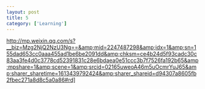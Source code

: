 ```yaml
---
layout: post
title: 5
category: ['Learning']
---
```


http://mp.weixin.qq.com/s?__biz=Mzg2NjQ2NzU3Ng==&amp;mid=2247487298&amp;idx=1&amp;sn=155dad653cc0aaa455ad1be6be2091dd&amp;chksm=ce4b24d5f93cadc30c83aa3fe4d0c3778cd52391831c28e6bdaea0e51ccc3b7f7526fa192b65&amp;mpshare=1&amp;scene=1&amp;srcid=02165uweoA46m5uOcmrYuJ65&amp;sharer_sharetime=1613439792424&amp;sharer_shareid=d94307a8605fb2fbec271a8d8c5a0a86#rd]


